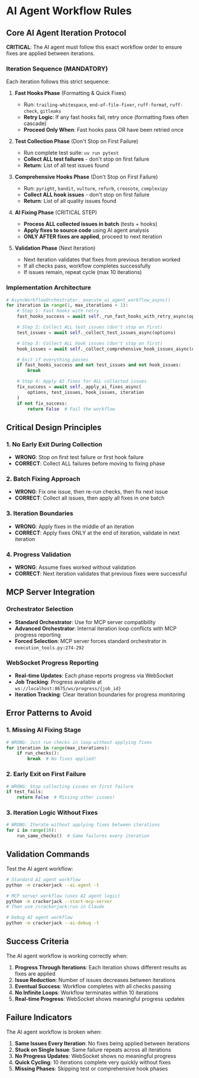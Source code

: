 # AI Agent Workflow Rules

## Core AI Agent Iteration Protocol

**CRITICAL**: The AI agent must follow this exact workflow order to ensure fixes are applied between iterations.

### Iteration Sequence (MANDATORY)

Each iteration follows this strict sequence:

1. **Fast Hooks Phase** (Formatting & Quick Fixes)

   - Run: `trailing-whitespace`, `end-of-file-fixer`, `ruff-format`, `ruff-check`, `gitleaks`
   - **Retry Logic**: If any fast hooks fail, retry once (formatting fixes often cascade)
   - **Proceed Only When**: Fast hooks pass OR have been retried once

1. **Test Collection Phase** (Don't Stop on First Failure)

   - Run complete test suite: `uv run pytest`
   - **Collect ALL test failures** - don't stop on first failure
   - **Return**: List of all test issues found

1. **Comprehensive Hooks Phase** (Don't Stop on First Failure)

   - Run: `pyright`, `bandit`, `vulture`, `refurb`, `creosote`, `complexipy`
   - **Collect ALL hook issues** - don't stop on first failure
   - **Return**: List of all quality issues found

1. **AI Fixing Phase** (CRITICAL STEP)

   - **Process ALL collected issues in batch** (tests + hooks)
   - **Apply fixes to source code** using AI agent analysis
   - **ONLY AFTER fixes are applied**, proceed to next iteration

1. **Validation Phase** (Next Iteration)

   - Next iteration validates that fixes from previous iteration worked
   - If all checks pass, workflow completes successfully
   - If issues remain, repeat cycle (max 10 iterations)

### Implementation Architecture

```python
# AsyncWorkflowOrchestrator._execute_ai_agent_workflow_async()
for iteration in range(1, max_iterations + 1):
    # Step 1: Fast hooks with retry
    fast_hooks_success = await self._run_fast_hooks_with_retry_async(options)

    # Step 2: Collect ALL test issues (don't stop on first)
    test_issues = await self._collect_test_issues_async(options)

    # Step 3: Collect ALL hook issues (don't stop on first)
    hook_issues = await self._collect_comprehensive_hook_issues_async(options)

    # Exit if everything passes
    if fast_hooks_success and not test_issues and not hook_issues:
        break

    # Step 4: Apply AI fixes for ALL collected issues
    fix_success = await self._apply_ai_fixes_async(
        options, test_issues, hook_issues, iteration
    )
    if not fix_success:
        return False  # Fail the workflow
```

## Critical Design Principles

### 1. No Early Exit During Collection

- **WRONG**: Stop on first test failure or first hook failure
- **CORRECT**: Collect ALL failures before moving to fixing phase

### 2. Batch Fixing Approach

- **WRONG**: Fix one issue, then re-run checks, then fix next issue
- **CORRECT**: Collect all issues, then apply all fixes in one batch

### 3. Iteration Boundaries

- **WRONG**: Apply fixes in the middle of an iteration
- **CORRECT**: Apply fixes ONLY at the end of iteration, validate in next iteration

### 4. Progress Validation

- **WRONG**: Assume fixes worked without validation
- **CORRECT**: Next iteration validates that previous fixes were successful

## MCP Server Integration

### Orchestrator Selection

- **Standard Orchestrator**: Use for MCP server compatibility
- **Advanced Orchestrator**: Internal iteration loop conflicts with MCP progress reporting
- **Forced Selection**: MCP server forces standard orchestrator in `execution_tools.py:274-292`

### WebSocket Progress Reporting

- **Real-time Updates**: Each phase reports progress via WebSocket
- **Job Tracking**: Progress available at `ws://localhost:8675/ws/progress/{job_id}`
- **Iteration Tracking**: Clear iteration boundaries for progress monitoring

## Error Patterns to Avoid

### 1. Missing AI Fixing Stage

```python
# WRONG: Just run checks in loop without applying fixes
for iteration in range(max_iterations):
    if run_checks():
        break  # No fixes applied!
```

### 2. Early Exit on First Failure

```python
# WRONG: Stop collecting issues on first failure
if test_fails:
    return False  # Missing other issues!
```

### 3. Iteration Logic Without Fixes

```python
# WRONG: Iterate without applying fixes between iterations
for i in range(10):
    run_same_checks()  # Same failures every iteration
```

## Validation Commands

Test the AI agent workflow:

```bash
# Standard AI agent workflow
python -m crackerjack --ai-agent -t

# MCP server workflow (uses AI agent logic)
python -m crackerjack --start-mcp-server
# Then use /crackerjack:run in Claude

# Debug AI agent workflow
python -m crackerjack --ai-debug -t
```

## Success Criteria

The AI agent workflow is working correctly when:

1. **Progress Through Iterations**: Each iteration shows different results as fixes are applied
1. **Issue Reduction**: Number of issues decreases between iterations
1. **Eventual Success**: Workflow completes with all checks passing
1. **No Infinite Loops**: Workflow terminates within 10 iterations
1. **Real-time Progress**: WebSocket shows meaningful progress updates

## Failure Indicators

The AI agent workflow is broken when:

1. **Same Issues Every Iteration**: No fixes being applied between iterations
1. **Stuck on Single Issue**: Same failure repeats across all iterations
1. **No Progress Updates**: WebSocket shows no meaningful progress
1. **Quick Cycling**: 10 iterations complete very quickly without fixes
1. **Missing Phases**: Skipping test or comprehensive hook phases

